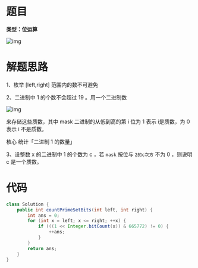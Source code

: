 # 题目

**类型：位运算**

![img](https://cdn.nlark.com/yuque/0/2022/png/2941598/1649141897809-3914d8fd-e8c9-4f80-8830-bc7168550f15.png)	



# 解题思路

1、枚举   [left,right]   范围内的数不可避免

2、二进制中 1 的个数不会超过  19 。用一个二进制数

![img](https://cdn.nlark.com/yuque/__latex/11743e67337db6bfdb5c59fc0faf3f70.svg)

 来存储这些质数，其中 mask  二进制的从低到高的第 i  位为 1 表示 i是质数，为 0 表示 i 不是质数。

核心 统计「二进制 1 的数量」

3、设整数  x 的二进制中   1 的个数为  c ，若  `mask`  按位与  `2的c次方`  不为  0 ，则说明   c 是一个质数。 







# 代码

```java
class Solution {
    public int countPrimeSetBits(int left, int right) {
        int ans = 0;
        for (int x = left; x <= right; ++x) {
            if (((1 << Integer.bitCount(x)) & 665772) != 0) {
                ++ans;
            }
        }
        return ans;
    }
}
```